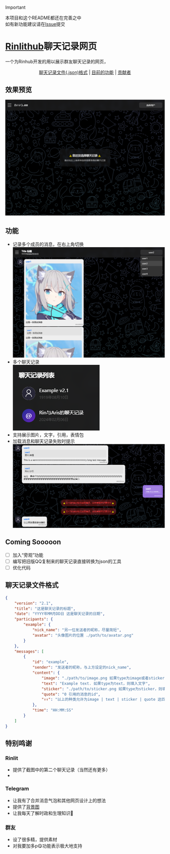 > [!IMPORTANT]
> 
> 本项目和这个README都还在完善之中    
>如有新功能建议请在[Issue](https://github.com/MCAbleBlank/rinhub_chat_history/issues)提交

# [Rinlithub](https://hub.rinlit.cn/)聊天记录网页
一个为Rinhub开发的用以展示群友聊天记录的网页，    

<div align="center">

[聊天记录文件(.json)格式](#聊天记录文件格式) | [目前的功能](#功能) | [贡献者](#特别鸣谢)

</div>

## 效果预览    
![未选择](./screenshot/未选择.png)

## 功能
- 记录多个成员的消息，在右上角切换    
![视角选择](./screenshot/视角选择.png)
- 多个聊天记录    
![聊天记录列表](./screenshot/聊天记录列表.png)
- 支持展示图片，文字，引用，表情包
- 加载消息和聊天记录失败时提示    
![错误消息与长消息引用](./screenshot/错误消息与长消息引用.png)

## Coming Sooooon
- [ ] 加入“旁观”功能
- [ ] 编写把旧版QQ复制来的聊天记录直接转换为json的工具
- [ ] 优化代码

## 聊天记录文件格式

```json
{
    "version": "2.1",
    "title": "这是聊天记录的标题",
    "date": "YYYY年MM月DD日 这是聊天记录的日期",
    "participants": {
        "example": {
            "nick_name": "另一位发送者的昵称，尽量简短",
            "avatar": "头像图片的位置 ./path/to/avatar.png" 
        }
    },
    "messages": [
        {
            "id": "example",
            "sender": "发送者的昵称，与上方设定的nick_name",
            "content": {
                "image": "./path/to/image.png 如果type为image或者sticker，则填入图片文件位置",
                "text": "Example text. 如果type为text，则填入文字",
                "sticker": "./path/to/sticker.png 如果type为sticker，则填入表情包文件位置",
                "quote": "0 引用的消息的id",
                "↑↑": "以上的种类允许为image | text | sticker | quote 这四种 注意，每条消息只能有一条引用，并且ID必须是在这条消息之前的消息，引用信息永远会被渲染在消息气泡内的最上方 sticker在每条消息只能存在一个，并且这条消息只能有sticker除quote以外的这一个内容 image和text的顺序决定了它们的显示顺序 "
            },
            "time": "HH:MM:SS"
        }
    ]
}
```

## 特别鸣谢

### Rinlit
- 提供了截图中的第二个聊天记录（当然还有更多）
- 

### Telegram
- 让我有了合并消息气泡和其他网页设计上的想法
- 提供了[背景图](./image/bg/telegram.png)
- 让我每天了解时政和生理知识🦌

### 群友
- 设了很多精，提供素材
- 对我要加多p😋功能表示极大地支持
